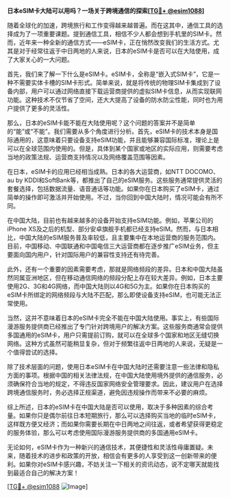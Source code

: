 **日本eSIM卡大陆可以用吗？一场关于跨境通信的探索[[TG💪+ @esim1088](https://t.me/s/esim1088)]**

随着全球化的加速，跨境旅行和工作变得越来越普遍。而在这其中，通信工具的选择成为了一项重要课题。提到通信工具，相信不少人都会想到手机里的SIM卡。然而，近年来一种全新的通信方式——eSIM卡，正在悄然改变我们的生活方式。尤其是对于经常往返于中日两地的人来说，日本的eSIM卡是否可以在大陆使用，成了大家关心的一大问题。

首先，我们来了解一下什么是eSIM卡。eSIM卡，全称是“嵌入式SIM卡”，它是一种不需要实体卡槽的SIM卡形式。简单来说，就是将传统的物理SIM卡集成到了设备内部，用户可以通过网络直接下载运营商提供的虚拟SIM卡信息，从而实现联网功能。这种技术不仅节省了空间，还大大提高了设备的防水防尘性能，同时也为用户提供了更多的灵活性。

那么，日本的eSIM卡能不能在大陆使用呢？这个问题的答案并不是简单的“能”或“不能”。我们需要从多个角度进行分析。首先，eSIM卡的技术本身是国际通用的，这意味着只要设备支持eSIM功能，并且能够兼容国际标准，理论上是可以在全球范围内使用的。但是，具体到某个国家或地区的实际应用，则需要考虑当地的政策法规、运营商支持情况以及网络覆盖范围等因素。

在日本，eSIM卡的应用已经相当成熟。日本的各大运营商，如NTT DOCOMO、au by KDDI和SoftBank等，都推出了自己的eSIM服务。这些服务通常提供灵活的套餐选择，包括数据流量、语音通话等功能。如果你在日本购买了eSIM卡，通过简单的操作即可激活并开始使用。不过，当你回到中国大陆时，情况可能会有所不同。

在中国大陆，目前也有越来越多的设备开始支持eSIM功能。例如，苹果公司的iPhone XS及之后的机型、部分安卓旗舰手机都已经支持eSIM。然而，与日本相比，中国大陆的eSIM服务普及率较低，且主要集中在本地运营商的服务范围内。目前，中国移动、中国联通和中国电信三大运营商都在逐步推广eSIM业务，但主要面向国内用户，针对国际用户的兼容性支持还有待完善。

此外，还有一个重要的因素需要考虑，那就是网络频段的差异。日本和中国大陆虽然同属亚洲地区，但在移动通信网络的频段分配上存在较大差异。例如，日本主要使用2G、3G和4G网络，而中国大陆则以4G和5G为主。如果你在日本购买的eSIM卡所绑定的网络频段与大陆不匹配，那么即使设备支持eSIM，也可能无法正常使用。

当然，这并不意味着日本的eSIM卡完全不能在中国大陆使用。事实上，有些国际漫游服务提供商已经推出了专门针对跨境用户的解决方案。这些服务商通常会提供多国通用的eSIM卡，用户只需提前订购，就可以在全球多个国家和地区无缝切换网络。这种方式虽然可能稍显复杂，但对于频繁往返中日两地的人来说，无疑是一个值得尝试的选择。

除了技术层面的问题，使用日本eSIM卡在中国大陆时还需要注意一些法律和隐私方面的事项。根据中国的相关法律法规，在中国大陆使用境外提供的通信服务，必须确保符合当地的规定，不得违反国家网络安全管理要求。因此，建议用户在选择跨境通信服务时，务必选择正规渠道，避免因违规操作而带来不必要的麻烦。

综上所述，日本的eSIM卡在中国大陆是否可以使用，取决于多种因素的综合考量。如果你只是偶尔前往日本短期旅行，那么可以选择购买当地的临时eSIM卡，这样既方便又经济；而如果你需要长期在中日两地之间往返，或者希望获得更稳定的服务体验，那么可以考虑使用国际漫游服务提供商的多国通用eSIM卡。

无论如何，eSIM卡作为一种新兴的通信技术，其便捷性和灵活性毋庸置疑。未来，随着技术的进步和政策的开放，相信会有更多的人享受到这一创新带来的便利。如果你对eSIM卡感兴趣，不妨关注一下相关的资讯动态，说不定哪天就能找到最适合自己的解决方案！

[[TG💪+ @esim1088](https://t.me/s/esim1088) ![Image](https://i.postimg.cc/4NQfJmqS/Snipaste-2025-05-13-00-14-12.png)]